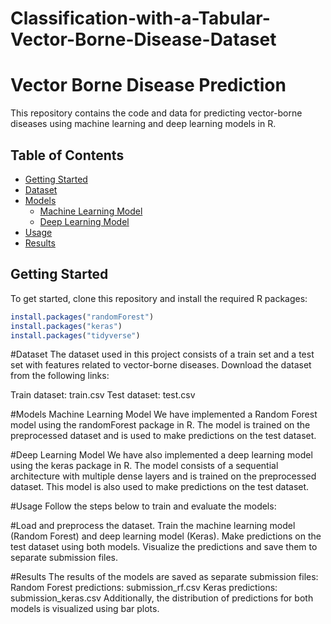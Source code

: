 # Classification-with-a-Tabular-Vector-Borne-Disease-Dataset
# Vector Borne Disease Prediction

This repository contains the code and data for predicting vector-borne diseases using machine learning and deep learning models in R.

## Table of Contents

- [Getting Started](#getting-started)
- [Dataset](#dataset)
- [Models](#models)
  - [Machine Learning Model](#machine-learning-model)
  - [Deep Learning Model](#deep-learning-model)
- [Usage](#usage)
- [Results](#results)

## Getting Started

To get started, clone this repository and install the required R packages:

```R
install.packages("randomForest")
install.packages("keras")
install.packages("tidyverse")
```

#Dataset
The dataset used in this project consists of a train set and a test set with features related to vector-borne diseases. Download the dataset from the following links:

Train dataset: train.csv
Test dataset: test.csv

#Models
Machine Learning Model
We have implemented a Random Forest model using the randomForest package in R. The model is trained on the preprocessed dataset and is used to make predictions on the test dataset.

#Deep Learning Model
We have also implemented a deep learning model using the keras package in R. The model consists of a sequential architecture with multiple dense layers and is trained on the preprocessed dataset. This model is also used to make predictions on the test dataset.

#Usage
Follow the steps below to train and evaluate the models:

#Load and preprocess the dataset.
Train the machine learning model (Random Forest) and deep learning model (Keras).
Make predictions on the test dataset using both models.
Visualize the predictions and save them to separate submission files.

#Results
The results of the models are saved as separate submission files:
  Random Forest predictions: submission_rf.csv
  Keras predictions: submission_keras.csv
Additionally, the distribution of predictions for both models is visualized using bar plots.
